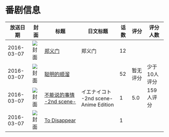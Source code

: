 # 番剧信息

|放送日期|封面|标题|日文标题|话数|评分|评分人数|
|---|---|---|---|---|---|---|
|2016-03-07|![封面](https://lain.bgm.tv/pic/cover/c/03/4d/172497_ygNPa.jpg)|[郑义门](https://bangumi.tv/subject/172497)|郑义门|12|||
|2016-03-07|![封面](https://lain.bgm.tv/pic/cover/c/8f/9e/172611_q16D2.jpg)|[聪明的顺溜](https://bangumi.tv/subject/172611)||52|暂无评分|少于10人评分|
|2016-03-07|![封面](https://bangumi.tv/img/no_icon_subject.png)|[不能说的事情 -2nd scene-](https://bangumi.tv/subject/179792)|イエナイコト -2nd scene- Anime Edition|1|5.0|159人评分|
|2016-03-07|![封面](https://lain.bgm.tv/pic/cover/c/a1/72/404757_turfJ.jpg)|[To Disappear](https://bangumi.tv/subject/404757)||1|||
